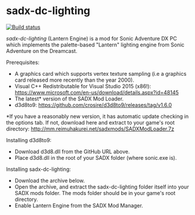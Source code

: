 # sadx-dc-lighting
[![Build status](https://ci.appveyor.com/api/projects/status/0xab7rqxy33nv835?svg=true)](https://ci.appveyor.com/project/SonicFreak94/sadx-dc-lighting)

*sadx-dc-lighting* (Lantern Engine) is a mod for Sonic Adventure DX PC which implements the palette-based "Lantern" lighting engine from Sonic Adventure on the Dreamcast.

Prerequisites:
- A graphics card which supports vertex texture sampling (i.e a graphics card released more recently than the year 2000).
- Visual C++ Redistributable for Visual Studio 2015 (x86!): https://www.microsoft.com/en-us/download/details.aspx?id=48145
- The latest* version of the SADX Mod Loader.
- d3d8to9: https://github.com/crosire/d3d8to9/releases/tag/v1.6.0

*If you have a reasonably new version, it has automatic update checking in the options tab. If not, download here and extract to your game's root directory: http://mm.reimuhakurei.net/sadxmods/SADXModLoader.7z

Installing d3d8to9:
- Download d3d8.dll from the GitHub URL above.
- Place d3d8.dll in the root of your SADX folder (where sonic.exe is).

Installing sadx-dc-lighting:
- Download the archive below.
- Open the archive, and extract the sadx-dc-lighting folder itself into your SADX mods folder. The mods folder should be in your game's root directory.
- Enable Lantern Engine from the SADX Mod Manager.

